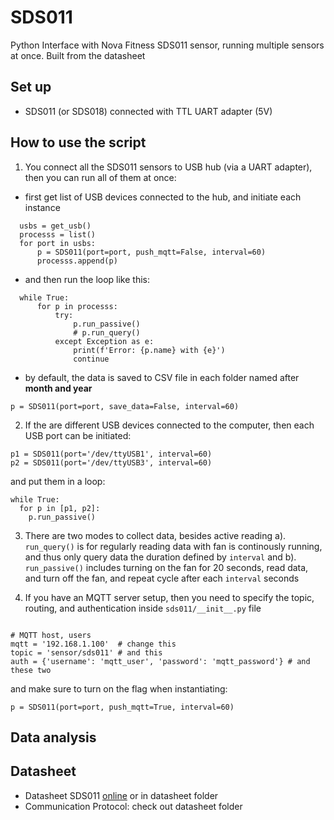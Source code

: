 # SDS011
Python Interface with Nova Fitness SDS011 sensor, running multiple sensors at once. Built from the datasheet

## Set up
- SDS011 (or SDS018) connected with TTL UART adapter (5V)

## How to use the script

1. You connect all the SDS011 sensors to USB hub (via a UART adapter), then you can run all of them at once:
  - first get list of USB devices connected to the hub, and initiate each instance
```
  usbs = get_usb()
  processs = list()
  for port in usbs:
      p = SDS011(port=port, push_mqtt=False, interval=60)
      processs.append(p)
```
  - and then run the loop like this:
```
  while True:
      for p in processs:
          try:
              p.run_passive()
              # p.run_query()
          except Exception as e:
              print(f'Error: {p.name} with {e}')
              continue
```
- by default, the data is saved to CSV file in each folder named after **month and year**
```
p = SDS011(port=port, save_data=False, interval=60)
```
2. If the are different USB devices connected to the computer, then each USB port can be initiated:
```
p1 = SDS011(port='/dev/ttyUSB1', interval=60)
p2 = SDS011(port='/dev/ttyUSB3', interval=60)
```
and put them in a loop:
```
while True:
  for p in [p1, p2]:
    p.run_passive()
 ```
3. There are two modes to collect data, besides active reading
  a). `run_query()` is for regularly reading data with fan is continously running, and thus only query data the duration defined by `interval`
  and b). `run_passive()` includes turning on the fan for 20 seconds, read data, and turn off the fan, and repeat cycle after each `interval` seconds

4. If you have an MQTT server setup, then you need to specify the topic, routing, and authentication inside `sds011/__init__.py` file
```

# MQTT host, users
mqtt = '192.168.1.100'  # change this
topic = 'sensor/sds011' # and this
auth = {'username': 'mqtt_user', 'password': 'mqtt_password'} # and these two
```
and make sure to turn on the flag when instantiating:
```
p = SDS011(port=port, push_mqtt=True, interval=60)
```
## Data analysis


## Datasheet
- Datasheet SDS011 [online](https://www-sd-nf.oss-cn-beijing.aliyuncs.com/%E5%AE%98%E7%BD%91%E4%B8%8B%E8%BD%BD/SDS011%20laser%20PM2.5%20sensor%20specification-V1.4.pdf) or in datasheet folder
- Communication Protocol: check out datasheet folder
